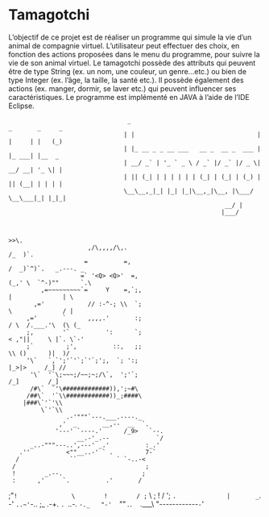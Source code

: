 # Tamagotchi
L’objectif de ce projet est de réaliser un programme qui simule la vie d’un animal de compagnie virtuel. L’utilisateur peut effectuer des choix, en fonction des actions proposées dans le menu du programme, pour suivre la vie de son animal virtuel.
Le tamagotchi possède des attributs qui peuvent être de type String (ex. un nom, une couleur, un genre…etc.) ou bien de type Integer (ex. l’âge, la taille, la santé etc.). Il possède également des actions (ex. manger, dormir, se laver etc.) qui peuvent influencer ses caractéristiques.
Le programme est implémenté en JAVA à l’aide de l’IDE Eclipse.

                                     _                                    _       _     _
                                    | |                                  | |     | |   (_)
                                    | |_ __ _ _ __ ___   __ _  __ _  ___ | |_ ___| |__  _
                                    | __/ _` | '_ ` _ \ / _` |/ _` |/ _ \| __/ __| '_ \| |
                                    | || (_| | | | | | | (_| | (_| | (_) | || (__| | | | |
                                    \__\__,_|_| |_| |_|\__,_|\__, |\___/ \__\___|_| |_|_|
                                                                __/ |
                                                               |___/


                                                                                  >>\.
                          ,/\,,,,/\,.                                            /_  )`.
                         =          =,                                           /  _)`^)`.   _.---. _
                        =` '<Q> <Q>'  =,                                          (_,' \  `^-)""      `.\
             ,=~~~~~~~~~`=     Y    =,`;,                                                |              | \
           ,='            // :-^-; \\  `;                                                \              / |
         ,='       `      ,,,,.'       :;                                               / \  /.___.'\  (\ (_
         ;,        '`          ':      `;                                              < ,"||     \ |`. \`-'
         ;`         ;',          ::,   ;;                                               \\ ()      )|  )/
         '\`   `,`';'`'`;`'`;';,  `; ':;                                               |_>|>     /_] //
          '\`  '`\;~~~;/~~;~;/\`,  ';'`;                                                 /_]        /_]
          /#\`  `'\#############)),';~#\
	     /##\`  '`\\############))_;####\
	    |###\`'`'\\
	         \`'`\\					                    
                    .-'"""`---.___.----._
                  ,'  _       __,--  __  `.
                 '---' `----.'      /_9>   `--.
                       __.-'_.--             `/
          _..-"""---..',---' _.'          :_.'
       .''          <""__..-' ` .         7-`
      /              ``           ` `-..-<
     /                                    ;
     !        _.--.                      ;
     :      ,'     `.          .'       /
  ;"`!               \        !        /
 ;`  \                ;       !       /
 ';   `.              |       _`.  \-'
   `..~'`-..          ;_   .-+.  `. `._.-.
            `-._   "-'  `""   .`.  `.____\\
     "------------`-`'

                                                         
